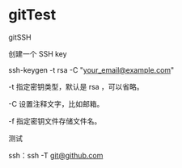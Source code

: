 # gitTest

gitSSH

创建一个 SSH key 

ssh-keygen -t rsa -C "your_email@example.com"

-t 指定密钥类型，默认是 rsa ，可以省略。

-C 设置注释文字，比如邮箱。

-f 指定密钥文件存储文件名。

测试

ssh：ssh -T git@github.com
